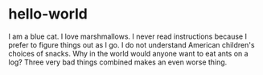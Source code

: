 # hello-world

I am a blue cat. I love marshmallows. I never read instructions because I prefer to figure things out as I go.
I do not understand American children's choices of snacks. Why in the world would anyone want to eat ants on a log? Three very bad things combined makes an even worse thing.
